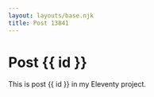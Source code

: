 ```yaml
---
layout: layouts/base.njk
title: Post 13841
---
```


# Post {{ id }}

This is post {{ id }} in my Eleventy project.

